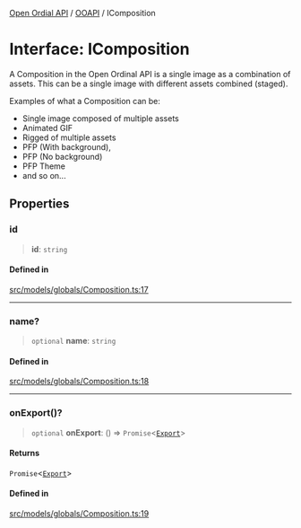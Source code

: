 [Open Ordial API](../../README.md) / [OOAPI](../README.md) / IComposition

# Interface: IComposition

A Composition in the Open Ordinal API is a single image as a combination
of assets. This can be a single image with different assets combined (staged).

Examples of what a Composition can be:
- Single image composed of multiple assets
- Animated GIF
- Rigged of multiple assets
- PFP (With background),
- PFP (No background)
- PFP Theme
- and so on...

## Properties

### id

> **id**: `string`

#### Defined in

[src/models/globals/Composition.ts:17](https://github.com/open-ordinal/open-ordinal-api/blob/88ef2e4467b13c07bb5a3ef3483343248c1aa38d/src/models/globals/Composition.ts#L17)

***

### name?

> `optional` **name**: `string`

#### Defined in

[src/models/globals/Composition.ts:18](https://github.com/open-ordinal/open-ordinal-api/blob/88ef2e4467b13c07bb5a3ef3483343248c1aa38d/src/models/globals/Composition.ts#L18)

***

### onExport()?

> `optional` **onExport**: () => `Promise`\<[`Export`](../type-aliases/Export.md)\>

#### Returns

`Promise`\<[`Export`](../type-aliases/Export.md)\>

#### Defined in

[src/models/globals/Composition.ts:19](https://github.com/open-ordinal/open-ordinal-api/blob/88ef2e4467b13c07bb5a3ef3483343248c1aa38d/src/models/globals/Composition.ts#L19)
